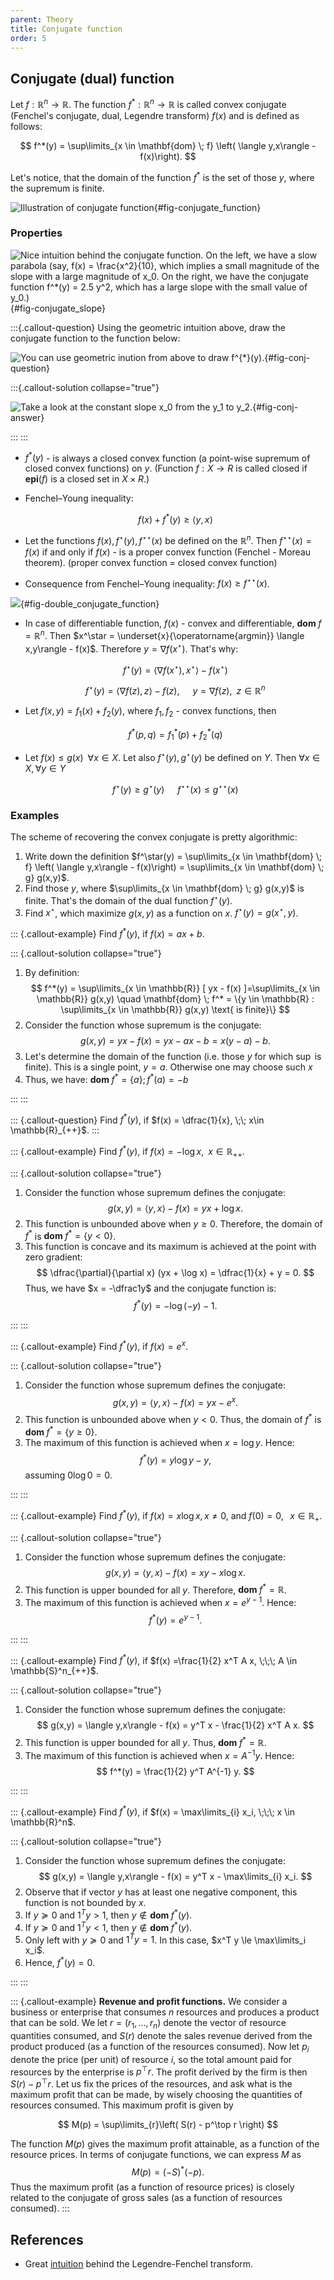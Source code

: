 ```yaml
---
parent: Theory
title: Conjugate function
order: 5
---
```


## Conjugate (dual) function

Let $f: \mathbb{R}^n \to \mathbb{R}$. 
The function $f^*: \mathbb{R}^n \to \mathbb{R}$ is called convex conjugate (Fenchel's conjugate, dual, Legendre transform) $f(x)$ and is defined as follows:

$$
f^*(y) = \sup\limits_{x \in \mathbf{dom} \; f} \left( \langle y,x\rangle - f(x)\right).
$$

Let's notice, that the domain of the function $f^*$  is the set of those $y$, where the supremum is finite. 

![Illustration of conjugate function](conj.svg){#fig-conjugate_function}

### Properties

![Nice intuition behind the conjugate function. On the left, we have a slow parabola (say, $f(x) = \frac{x^2}{10}$, which implies a small magnitude of the slope with a large magnitude of $x_0$. On the right, we have the conjugate function $f^*(y) = 2.5 y^2$, which has a large slope with the small value of $y_0$.)](conj_intuition_1.svg){#fig-conjugate_slope}

:::{.callout-question}
Using the geometric intuition above, draw the conjugate function to the function below:

![You can use geometric inution from above to draw $f^{*}(y)$.](conj_intuition_question.svg){#fig-conj-question}

:::{.callout-solution collapse="true"}

![Take a look at the constant slope $x_0$ from the $y_1$ to $y_2$.](conj_intuition_answer.svg){#fig-conj-answer}

:::
:::

* $f^*(y)$ - is always a closed convex function (a point-wise supremum of closed convex functions) on $y$.
(Function $f:X\rightarrow R$ is called closed if $\mathbf{epi}(f)$ is a closed set in $X\times R$.)
* Fenchel–Young inequality: 
	
	$$
	f(x) + f^*(y) \ge \langle y,x \rangle
	$$

* Let the functions $f(x), f^\star(y), f^{\star\star}(x)$ be defined on the $\mathbb{R}^n$. Then $f^{\star\star}(x) = f(x)$ if and only if $f(x)$ - is a proper convex function (Fenchel - Moreau theorem).
(proper convex function = closed convex function)

* Consequence from Fenchel–Young inequality: $f(x) \ge f^{\star\star}(x)$. 

![](doubl_conj.svg){#fig-double_conjugate_function}

* In case of differentiable function, $f(x)$ - convex and differentiable, $\mathbf{dom}\; f = \mathbb{R}^n$. Then $x^\star = \underset{x}{\operatorname{argmin}} \langle x,y\rangle - f(x)$. Therefore $y = \nabla f(x^\star)$. That's why:
	
	$$
	f^\star(y) = \langle \nabla f(x^\star), x^\star \rangle - f(x^\star)
	$$

	$$
	f^\star(y) = \langle \nabla f(z), z \rangle - f(z), \;\;\;\;\;\; y = \nabla f(z), \;\; z \in \mathbb{R}^n
	$$

* Let $f(x,y) = f_1(x) + f_2(y)$, where $f_1, f_2$ - convex functions, then 
	
	$$
	f^*(p,q) = f_1^*(p) + f_2^*(q)
	$$

* Let $f(x) \le g(x)\;\; \forall x \in X$. Let also $f^\star(y), g^\star(y)$ be defined on $Y$. Then $\forall x \in X, \forall y \in Y$
	
	$$
	f^\star(y) \ge g^\star(y) \;\;\;\;\;\; f^{\star\star}(x) \le g^{\star\star}(x)
	$$

### Examples

The scheme of recovering the convex conjugate is pretty algorithmic:
1. Write down the definition $f^\star(y) = \sup\limits_{x \in \mathbf{dom} \; f} \left( \langle y,x\rangle - f(x)\right)  = \sup\limits_{x \in \mathbf{dom} \; g} g(x,y)$.
1. Find those $y$, where $\sup\limits_{x \in \mathbf{dom} \; g} g(x,y)$ is finite. That's the domain of the dual function $f^\star(y)$.
1. Find $x^\star$, which maximize $g(x,y)$ as a function on $x$. $f^\star(y) = g(x^\star, y)$.

::: {.callout-example}
Find $f^*(y)$, if $f(x) = ax + b$.

::: {.callout-solution collapse="true"}
1. By definition: 
$$
f^*(y) = \sup\limits_{x \in \mathbb{R}} [ yx - f(x) ]=\sup\limits_{x \in \mathbb{R}} g(x,y) \quad \mathbf{dom} \; f^* = \{y \in \mathbb{R} : \sup\limits_{x \in \mathbb{R}} g(x,y) \text{ is finite}\}
$$
2. Consider the function whose supremum is the conjugate: 
$$
g(x,y) =  yx - f(x) = yx - ax - b = x(y - a) - b.
$$
3. Let's determine the domain of the function (i.e. those $y$ for which $\sup$ is finite). This is a single point, $y = a$. Otherwise one may choose such $x$
4. Thus, we have: $\mathbf{dom} \; f^* = \{a\}; f^*(a) = -b$

:::
:::

::: {.callout-question}
Find $f^*(y)$, if $f(x) = \dfrac{1}{x}, \;\; x\in \mathbb{R}_{++}$.
:::

::: {.callout-example}
Find $f^*(y)$, if $f(x) = -\log x, \;\; x\in \mathbb{R}_{++}$.

::: {.callout-solution collapse="true"}
1. Consider the function whose supremum defines the conjugate:
$$
g(x,y) = \langle y,x\rangle - f(x) = yx + \log x.
$$
2. This function is unbounded above when $y \ge 0$. Therefore, the domain of $f^*$ is $\mathbf{dom} \; f^* = \{y < 0\}$.
3. This function is concave and its maximum is achieved at the point with zero gradient:
$$
\dfrac{\partial}{\partial x} (yx + \log x) = \dfrac{1}{x} + y = 0.
$$
Thus, we have $x = -\dfrac1y$ and the conjugate function is:
$$
f^*(y) = -\log(-y) - 1.
$$

:::
:::

::: {.callout-example}
Find $f^*(y)$, if $f(x) = e^x$.

::: {.callout-solution collapse="true"}
1. Consider the function whose supremum defines the conjugate:
$$
g(x,y) = \langle y,x\rangle - f(x) = yx - e^x.
$$
2. This function is unbounded above when $y < 0$. Thus, the domain of $f^*$ is $\mathbf{dom} \; f^* = \{y \ge 0\}$.
3. The maximum of this function is achieved when $x = \log y$. Hence:
$$
f^*(y) = y \log y - y,
$$
assuming $0 \log 0 = 0$.

:::
:::

::: {.callout-example}
Find $f^*(y)$, if $f(x) = x \log x, x \neq 0,$ and $f(0) = 0, \;\;\; x \in \mathbb{R}_+$.

::: {.callout-solution collapse="true"}
1. Consider the function whose supremum defines the conjugate:
$$
g(x,y) = \langle y,x\rangle - f(x) = xy - x \log x.
$$
2. This function is upper bounded for all $y$. Therefore, $\mathbf{dom} \; f^* = \mathbb{R}$.
3. The maximum of this function is achieved when $x = e^{y-1}$. Hence:
$$
f^*(y) = e^{y-1}.
$$

:::
:::

::: {.callout-example}
Find $f^*(y)$, if $f(x) =\frac{1}{2} x^T A x, \;\;\; A \in \mathbb{S}^n_{++}$.

::: {.callout-solution collapse="true"}
1. Consider the function whose supremum defines the conjugate:
$$
g(x,y) = \langle y,x\rangle - f(x) = y^T x - \frac{1}{2} x^T A x.
$$
2. This function is upper bounded for all $y$. Thus, $\mathbf{dom} \; f^* = \mathbb{R}$.
3. The maximum of this function is achieved when $x = A^{-1}y$. Hence:
$$
f^*(y) =  \frac{1}{2} y^T A^{-1} y.
$$

:::
:::

::: {.callout-example}
Find $f^*(y)$, if $f(x) = \max\limits_{i} x_i, \;\;\; x \in \mathbb{R}^n$.

::: {.callout-solution collapse="true"}
1. Consider the function whose supremum defines the conjugate:
$$
g(x,y) = \langle y,x\rangle - f(x) = y^T x - \max\limits_{i} x_i.
$$
2. Observe that if vector $y$ has at least one negative component, this function is not bounded by $x$.
3. If $y \succeq 0$ and $1^T y > 1$, then $y \notin \mathbf{dom} \; f^*(y)$.
4. If $y \succeq 0$ and $1^T y < 1$, then $y \notin \mathbf{dom} \; f^*(y)$.
5. Only left with $y \succeq 0$ and $1^T y = 1$. In this case, $x^T y \le \max\limits_i x_i$.
6. Hence, $f^*(y) = 0$.

:::
:::

::: {.callout-example}
**Revenue and profit functions.** We consider a business or enterprise that consumes $n$ resources and produces a product that can be sold. We let $r = (r_1, \ldots , r_n)$ denote the vector of resource quantities consumed, and $S(r)$ denote the sales revenue derived from the product produced (as a function of the resources consumed). Now let $p_i$ denote the price (per unit) of resource $i$, so the total amount paid for resources by the enterprise is $p^\top r$. The profit derived by the firm is then $S(r) − p^\top r$. Let us fix the prices of the resources, and ask what is the maximum profit that can be made, by wisely choosing the quantities of resources consumed. This maximum profit is given by

$$
M(p) = \sup\limits_{r}\left( S(r) - p^\top r \right)
$$

The function $M(p)$ gives the maximum profit attainable, as a function of the resource prices. In terms of conjugate functions, we can express $M$ as 
$$
M(p) = (−S)^*(−p).
$$
Thus the maximum profit (as a function of resource prices) is closely related to the conjugate of gross sales (as a function of resources consumed).
:::

## References
* Great [intuition](https://www.ise.ncsu.edu/fuzzy-neural/wp-content/uploads/sites/9/2019/01/or706-LF-transform-1.pdf) behind the Legendre-Fenchel transform.